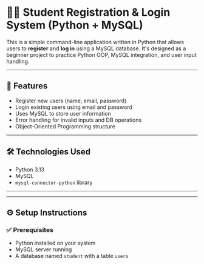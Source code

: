 # 🧑‍🎓 Student Registration & Login System (Python + MySQL)

This is a simple command-line application written in Python that allows users to **register** and **log in** using a MySQL database. It's designed as a beginner project to practice Python OOP, MySQL integration, and user input handling.

---

## 📌 Features

- Register new users (name, email, password)
- Login existing users using email and password
- Uses MySQL to store user information
- Error handling for invalid inputs and DB operations
- Object-Oriented Programming structure

---

## 🛠️ Technologies Used

- Python 3.13
- MySQL
- `mysql-connector-python` library

---




---

## ⚙️ Setup Instructions

### ✅ Prerequisites

- Python installed on your system
- MySQL server running
- A database named `student` with a table `users`


